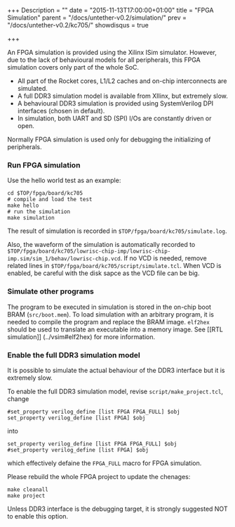 +++
Description = ""
date = "2015-11-13T17:00:00+01:00"
title = "FPGA Simulation"
parent = "/docs/untether-v0.2/simulation/"
prev = "/docs/untether-v0.2/kc705/"
showdisqus = true

+++

An FPGA simulation is provided using the Xilinx ISim simulator. However, due to the lack of behavioural models for all peripherals, this FPGA simulation covers only part of the whole SoC.

   * All part of the Rocket cores, L1/L2 caches and on-chip interconnects are simulated.
   * A full DDR3 simulation model is available from XIlinx, but extremely slow.
   * A behavioural DDR3 simulation is provided using SystemVerilog DPI interfaces (chosen in default).
   * In simulation, both UART and SD (SPI) I/Os are constantly driven or open.

Normally FPGA simulation is used only for debugging the initializing of peripherals.

### Run FPGA simulation

Use the hello world test as an example:

    cd $TOP/fpga/board/kc705
    # compile and load the test
    make hello
    # run the simulation
    make simulation

The result of simulation is recorded in `$TOP/fpga/board/kc705/simulate.log`.

Also, the waveform of the simulation is automatically recorded to <br/>
`$TOP/fpga/board/kc705/lowrisc-chip-imp/lowrisc-chip-imp.sim/sim_1/behav/lowrisc-chip.vcd`. If no VCD is needed, remove related lines in `$TOP/fpga/board/kc705/script/simulate.tcl`. When VCD is enabled, be careful with the disk sapce as the VCD file can be big.

### Simulate other programs

The program to be executed in simulation is stored in the on-chip boot BRAM (`src/boot.mem`). To load simulation with an arbitrary program, it is needed to compile the program and replace the BRAM image. `elf2hex` should be used to translate an executable into a memory image. See [[RTL simulation]] (../vsim#elf2hex) for more information.

### Enable the full DDR3 simulation model

It is possible to simulate the actual behaviour of the DDR3 interface but it is extremely slow.

To enable the full DDR3 simulation model, revise `script/make_project.tcl`, change

    #set_property verilog_define [list FPGA FPGA_FULL] $obj
    set_property verilog_define [list FPGA] $obj

into

    set_property verilog_define [list FPGA FPGA_FULL] $obj
    #set_property verilog_define [list FPGA] $obj

which effectively defaine the `FPGA_FULL` macro for FPGA simulation.

Please rebuild the whole FPGA project to update the chenages:

    make cleanall
    make project

Unless DDR3 interface is the debugging target, it is strongly suggested NOT to enable this option.